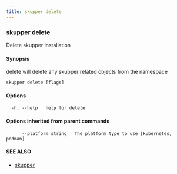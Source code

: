 ```yaml
---
title: skupper delete
---
```

### skupper delete

Delete skupper installation

#### Synopsis

delete will delete any skupper related objects from the namespace

```
skupper delete [flags]
```

#### Options

```
  -h, --help   help for delete
```

#### Options inherited from parent commands

```
      --platform string   The platform type to use [kubernetes, podman]
```

#### SEE ALSO

* [skupper](index.html) 

<!-- ###### Auto generated by spf13/cobra on 1-Feb-2024
 -->